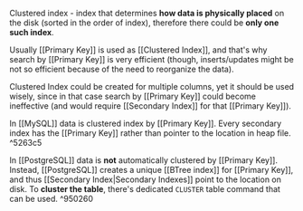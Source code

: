 Clustered index - index that determines **how data is physically placed** on the disk (sorted in the order of index), therefore there could be **only one such index**.

Usually [[Primary Key]] is used as [[Clustered Index]], and that's why search by [[Primary Key]] is very efficient (though, inserts/updates might be not so efficient because of the need to reorganize the data).

Clustered Index could be created for multiple columns, yet it should be used wisely, since in that case search by [[Primary Key]] could become ineffective (and would require [[Secondary Index]] for that [[Primary Key]]).

In [[MySQL]] data is clustered index by [[Primary Key]]. Every secondary index has the [[Primary Key]] rather than pointer to the location in heap file. ^5263c5

In [[PostgreSQL]] data is **not** automatically clustered by [[Primary Key]]. Instead, [[PostgreSQL]] creates a unique [[BTree index]] for [[Primary Key]], and thus [[Secondary Index|Secondary Indexes]] point to the location on disk. To **cluster the table**, there's dedicated `CLUSTER` table command that can be used. ^950260


